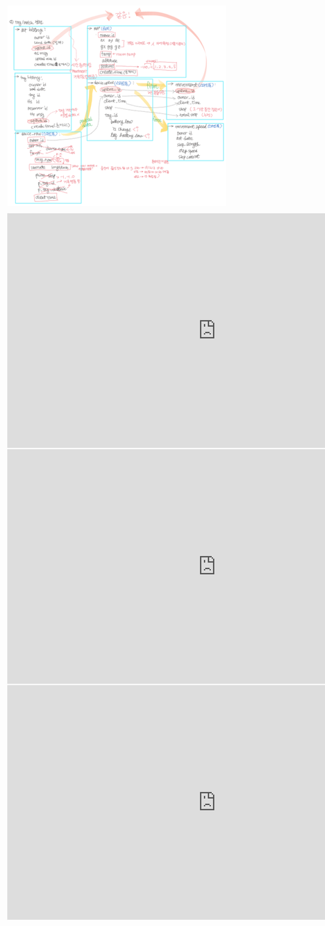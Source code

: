 ![check](/assets/images/aa.png)

<iframe width="960" height="540" src="https://datastudio.google.com/embed/reporting/29fdf03a-957c-4370-bf19-b8107c7f1549/page/LoIbC" frameborder="0" style="border:0" allowfullscreen></iframe>

<iframe width="960" height="540" src="https://datastudio.google.com/embed/reporting/759c89e7-900b-4161-9ae7-f54b1830cb7d/page/NfBbC" frameborder="0" style="border:0" allowfullscreen></iframe>

<iframe width="960" height="540" src="https://datastudio.google.com/embed/reporting/3f065912-58f0-4edf-acc6-6d69b08a4b54/page/3kIbC" frameborder="0" style="border:0" allowfullscreen></iframe>
